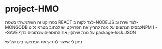 # project-HMO
 בפרויקט זה השתמשתי בשפת REACT לצד לקוח
 ב-NODE.JS לצד שרת
 וב-MONGODB לבסיס הנתונים
 על מנת להריץ את הפרויקט יש לכתוב בטרמינל
  טNPM I --SAVE
  על מנת שיתקין את התוספים שכתובים בדף package-lock.JSON
  
  
  ניתן לי אישור להגיש את הפרויקט בים שלישי
  
  



 
 
